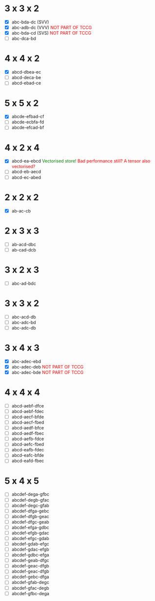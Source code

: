 # 3 x 3 x 2
- [x] abc-bda-dc (SVV)
- [x] abc-adb-dc (VVV) <span style="color:red">NOT PART OF TCCG</span>
- [x] abc-bda-cd (SVS) <span style="color:red">NOT PART OF TCCG</span>
- [ ] abc-dca-bd

# 4 x 4 x 2
- [x] abcd-dbea-ec
- [ ] abcd-deca-be
- [ ] abcd-ebad-ce

# 5 x 5 x 2
- [x] abcde-efbad-cf
- [ ] abcde-ecbfa-fd
- [ ] abcde-efcad-bf

# 4 x 2 x 4
- [x] abcd-ea-ebcd <span style="color:green">Vectorised store!</span> <span style="color:red">Bad performance still? A tensor also vectorised?</span>
- [ ] abcd-eb-aecd
- [ ] abcd-ec-abed

# 2 x 2 x 2
- [x] ab-ac-cb

# 2 x 3 x 3
- [ ] ab-acd-dbc
- [ ] ab-cad-dcb

# 3 x 2 x 3
- [ ] abc-ad-bdc

# 3 x 3 x 2
- [ ] abc-acd-db
- [ ] abc-adc-bd
- [ ] abc-adc-db

# 3 x 4 x 3
- [x] abc-adec-ebd
- [x] abc-adec-deb <span style="color:red">NOT PART OF TCCG</span>
- [x] abc-adec-bde <span style="color:red">NOT PART OF TCCG</span>

# 4 x 4 x 4
- [ ] abcd-aebf-dfce
- [ ] abcd-aebf-fdec
- [ ] abcd-aecf-bfde
- [ ] abcd-aecf-fbed
- [ ] abcd-aedf-bfce
- [ ] abcd-aedf-fbec
- [ ] abcd-aefb-fdce
- [ ] abcd-aefc-fbed
- [ ] abcd-eafb-fdec
- [ ] abcd-eafc-bfde
- [ ] abcd-eafd-fbec

# 5 x 4 x 5
- [ ] abcdef-dega-gfbc
- [ ] abcdef-degb-gfac
- [ ] abcdef-degc-gfab
- [ ] abcdef-dfga-gebc
- [ ] abcdef-dfgb-geac
- [ ] abcdef-dfgc-geab
- [ ] abcdef-efga-gdbc
- [ ] abcdef-efgb-gdac
- [ ] abcdef-efgc-gdab
- [ ] abcdef-gdab-efgc
- [ ] abcdef-gdac-efgb
- [ ] abcdef-gdbc-efga
- [ ] abcdef-geab-dfgc
- [ ] abcdef-geac-dfgb
- [ ] abcdef-geac-dfgb
- [ ] abcdef-gebc-dfga
- [ ] abcdef-gfab-degc
- [ ] abcdef-gfac-degb
- [ ] abcdef-gfbc-dega